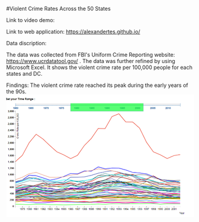 #Violent Crime Rates Across the 50 States

Link to video demo:

Link to web application: https://alexandertes.github.io/

Data discription: 

The data was collected from FBI's Uniform Crime Reporting website: https://www.ucrdatatool.gov/ .
The data was further refined by using Microsoft Excel. 
It shows the violent crime rate per 100,000 people for each states and DC.

Findings: 
The violent crime rate reached its peak during the early years of the 90s.
![Max crime rate](https://raw.githubusercontent.com/AlexanderTes/AlexanderTes.github.io/master/max.png)



